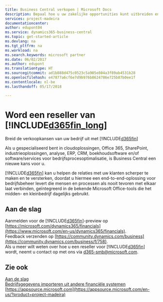 ```yaml
---
title: Business Central verkopen | Microsoft Docs
description: Bepaal hoe u uw zakelijke opportunities kunt uitbreiden en word een Microsoft-partner en reseller van Business Central.
services: project-madeira
documentationcenter: 
author: edupont04
ms.service: dynamics365-business-central
ms.topic: get-started-article
ms.devlang: na
ms.tgt_pltfrm: na
ms.workload: na
ms.search.keywords: microsoft partner
ms.date: 06/02/2017
ms.author: edupont
ms.translationtype: HT
ms.sourcegitcommit: ad1b888d475c0523c5a905e804a3f89ab4531b28
ms.openlocfilehash: e47877a6cf6e7d9b976b8624786e725b87b0ee1f
ms.contentlocale: nl-be
ms.lasthandoff: 05/17/2018

---
```

# <a name="become-a-reseller-of-included365finlongincludesd365finlongmdmd"></a>Word een reseller van [!INCLUDE[d365fin_long](includes/d365fin_long_md.md)]
Breid de verkoopkansen van uw bedrijf uit met [!INCLUDE[d365fin](includes/d365fin_md.md)]  

Als u gespecialiseerd bent in cloudoplossingen, Office 365, SharePoint, industrieoplossingen, analyse, ERP, CRM, boekhoudsoftware en/of software/services voor bedrijfsprocesoptimalisatie, is Business Central een nieuwe kans voor u.   

[!INCLUDE[d365fin](includes/d365fin_md.md)] kan u helpen de relaties met uw klanten scherper te maken en te versterken, doordat u hiermee een end-to-end-oplossing voor bedrijfsbeheer levert die mensen en processen als nooit tevoren met elkaar laat verbinden, geïntegreerd in de bekende Microsoft Office-tools die het midden- en kleinbedrijf dagelijks gebruikt.  

## <a name="get-started"></a>Aan de slag
Aanmelden voor de [!INCLUDE[d365fin](includes/d365fin_md.md)]-preview op [https://microsoft.com/dynamics365/financials](https://www.microsoft.com/en-us/dynamics365/financials).  
Feedback verzenden op [https://community.dynamics.com/business](https://community.dynamics.com/business/f/758).  
Als u meer wilt weten over hoe u een reseller voor [!INCLUDE[d365fin](includes/d365fin_md.md)] wordt, neemt u contact op met ons via [d365-smb@microsoft.com](mailto:d365-smb@microsoft.com).  

## <a name="see-also"></a>Zie ook
[Aan de slag](product-get-started.md)  
[Bedrijfsgegevens importeren uit andere financiële systemen](across-import-data-configuration-packages.md)  
[https://appsource.microsoft.com](https://appsource.microsoft.com/en-us/?product=project-madeira)  

